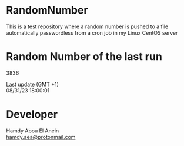 # RandomNumber    
This is a test repository where a random number is pushed to a file automatically passwordless from a cron job in my Linux CentOS server    
# Random Number of the last run   
3836
      
Last update (GMT +1)    
08/31/23 18:00:01
# Developer    
Hamdy Abou El Anein   
hamdy.aea@protonmail.com

